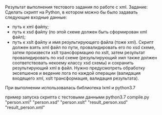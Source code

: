 Результат выполнения тестового задания по работе с xml.
Задание: Сделать скрипт на Python, в котором можно бы было задавать следующие входные данные:
- путь к xml файлу;
- путь к xsd файлу (по этой схеме должен быть сформирован xml файл);
- путь к xslt файлу и имя результирующего файла (тоже xml).
Скрипт должен взять xml файл по пути, провалидировать его по xsd схеме, затем произвести xslt трансформацию по xslt, затем результат провалидировать по xsd схеме (результирующий хмл также должен соответствовать некоему классу xsd схемы) и сохранить результирующий xml в файл.
Нужно предусмотреть обработку эксепшенов и ведение лога по каждой операции (валидация входящего xml, xslt трансформация, валидация результата).

При выполнении использовалась библиотека lxml и python3.7

пример запуска скрипта с тестовыми данными 
python3.7 compile.py "person.xml" "person.xsd" "person.xslt" "result_person.xsd" "result_person.xml"